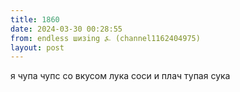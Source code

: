 ```yaml
---
title: 1860
date: 2024-03-30 00:28:55
from: endless шизing ⍼ (channel1162404975)
layout: post
---
```


я чупа чупс со вкусом лука
соси и плач тупая сука
